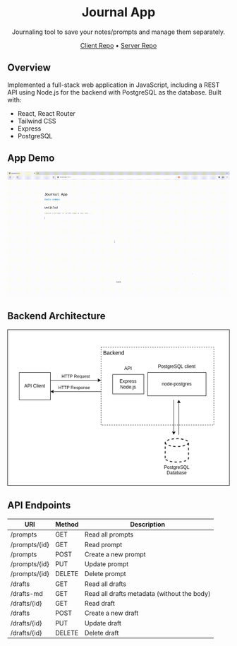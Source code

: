 <div align="center">

# Journal App

Journaling tool to save your notes/prompts and manage them separately.

[Client Repo](https://github.com/almeidavc/journal-app-client) •
[Server Repo](https://github.com/almeidavc/journal-app-server)

</div>

## Overview

Implemented a full-stack web application in JavaScript, including a REST API using Node.js for the backend with PostgreSQL as the database. Built with:

- React, React Router
- Tailwind CSS
- Express
- PostgreSQL

## App Demo

![App Demo](https://raw.githubusercontent.com/almeidavc/journal-app-client/master/app-demo.gif)

## Backend Architecture

![Backend Architecture](https://raw.githubusercontent.com/almeidavc/journal-app-server/master/backend-architecture.png)

## API Endpoints

| URI           | Method | Description                                 |
| ------------- | ------ | ------------------------------------------- |
| /prompts      | GET    | Read all prompts                            |
| /prompts/{id} | GET    | Read prompt                                 |
| /prompts      | POST   | Create a new prompt                         |
| /prompts/{id} | PUT    | Update prompt                               |
| /prompts/{id} | DELETE | Delete prompt                               |
| /drafts       | GET    | Read all drafts                             |
| /drafts-md    | GET    | Read all drafts metadata (without the body) |
| /drafts/{id}  | GET    | Read draft                                  |
| /drafts       | POST   | Create a new draft                          |
| /drafts/{id}  | PUT    | Update draft                                |
| /drafts/{id}  | DELETE | Delete draft                                |
